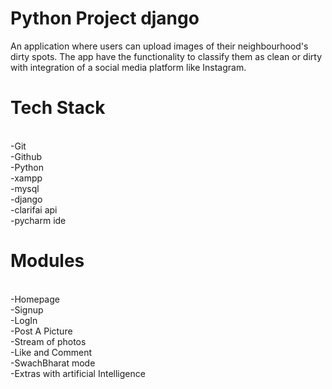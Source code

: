 # Python Project django 
An application where users can upload images of their neighbourhood's dirty spots. The app have the functionality to classify them as clean or dirty with integration of a social media platform like Instagram.

# Tech Stack
<br>-Git
<br>-Github
<br>-Python
<br>-xampp
<br>-mysql
<br>-django
<br>-clarifai api
<br>-pycharm ide

# Modules
<br>-Homepage
<br>-Signup
<br>-LogIn
<br>-Post A Picture
<br>-Stream of photos
<br>-Like and Comment
<br>-SwachBharat mode
<br>-Extras with artificial Intelligence
